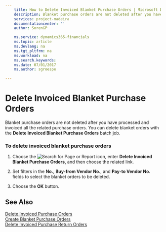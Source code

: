 ```yaml
---
    title: How to Delete Invoiced Blanket Purchase Orders | Microsoft Docs
    description: Blanket purchase orders are not deleted after you have processed and invoiced all the related purchase orders. You can delete blanket orders with the **Delete Invoiced Blanket Purchase Orders** batch job.
    services: project-madeira
    documentationcenter: ''
    author: SorenGP

    ms.service: dynamics365-financials
    ms.topic: article
    ms.devlang: na
    ms.tgt_pltfrm: na
    ms.workload: na
    ms.search.keywords:
    ms.date: 07/01/2017
    ms.author: sgroespe

---
```

# Delete Invoiced Blanket Purchase Orders
Blanket purchase orders are not deleted after you have processed and invoiced all the related purchase orders. You can delete blanket orders with the **Delete Invoiced Blanket Purchase Orders** batch job.  
  
### To delete invoiced blanket purchase orders  
  
1.  Choose the ![Search for Page or Report](media/ui-search/search_small.png "Search for Page or Report icon") icon, enter **Delete Invoiced Blanket Purchase Orders**, and then choose the related link.  
  
2.  Set filters in the **No.**, **Buy-from Vendor No.**, and **Pay-to Vendor No.** fields to select the blanket orders to be deleted.  
  
3.  Choose the **OK** button.  
  
## See Also  
 [Delete Invoiced Purchase Orders](../how-to-delete-invoiced-purchase-orders.md)   
 [Create Blanket Purchase Orders](../how-to-create-blanket-purchase-orders.md)   
 [Delete Invoiced Purchase Return Orders](../how-to-delete-invoiced-purchase-return-orders.md)